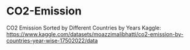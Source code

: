 # CO2-Emission
CO2 Emission Sorted by Different Countries by Years
Kaggle: https://www.kaggle.com/datasets/moazzimalibhatti/co2-emission-by-countries-year-wise-17502022/data
